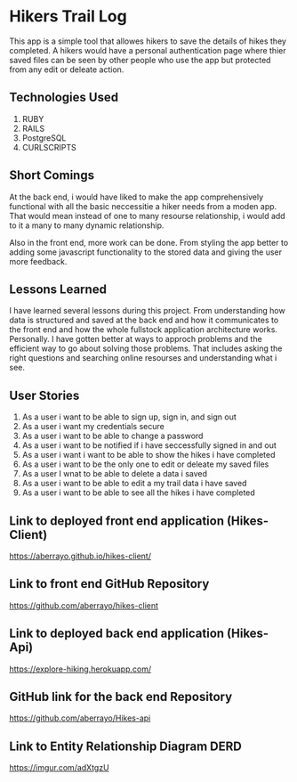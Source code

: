 # Hikers Trail Log

This app is a simple tool that allowes hikers to save the details of hikes
they completed. A hikers would have a personal authentication page where thier
saved files can be seen by other people who use the app but protected from any
edit or deleate action.

## Technologies Used

1. RUBY
1. RAILS
1. PostgreSQL
1. CURLSCRIPTS

## Short Comings

At the back end, i would have liked to make the app comprehensively functional
with all the basic neccessitie a hiker needs from a moden app. That would mean
instead of one to many resourse relationship, i would add to it a many to many
dynamic relationship.

Also in the front end, more work can be done. From styling the app better to
adding some javascript functionality to the stored data and giving the user more
feedback.

## Lessons Learned

I have learned several lessons during this project. From understanding how data
is structured and saved at the back end and how it communicates to the front end
and how the whole fullstock application architecture works.
Personally. I have gotten better at ways to approch problems and the efficient
way to go about solving those problems. That includes asking the right
questions and searching online resourses and understanding what i see.

## User Stories

1. As a user i want to be able to sign up, sign in, and sign out
1. As a user i want my credentials secure
1. As a user i want to be able to change a password
1. As a user i want to be notified if i have seccessfully signed in and out
1. As a user i want i want to be able to show the hikes i have completed
1. As a user i want to be the only one to edit or deleate my saved files
1. As a user I wnat to be able to delete a data i saved
1. As a user i want to be able to edit a my trail data i have saved
1. As a user i want to be able to see all the hikes i have completed

## Link to deployed front end application (Hikes-Client)

https://aberrayo.github.io/hikes-client/

## Link to front end GitHub Repository
https://github.com/aberrayo/hikes-client

## Link to deployed back end application (Hikes-Api)

https://explore-hiking.herokuapp.com/

## GitHub link for the back end Repository

https://github.com/aberrayo/Hikes-api

## Link to  Entity Relationship Diagram DERD

https://imgur.com/adXtgzU
